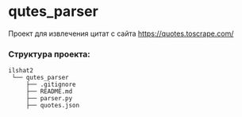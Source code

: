 # qutes_parser
Проект для извлечения цитат с сайта https://quotes.toscrape.com/



### Структура проекта:
```
ilshat2
 └── qutes_parser
     ├── .gitignore
     ├── README.md
     ├── parser.py
     ├── quotes.json
